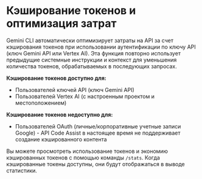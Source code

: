 # Кэширование токенов и оптимизация затрат

Gemini CLI автоматически оптимизирует затраты на API за счет кэширования токенов при использовании аутентификации по ключу API (ключ Gemini API или Vertex AI). Эта функция повторно использует предыдущие системные инструкции и контекст для уменьшения количества токенов, обрабатываемых в последующих запросах.

**Кэширование токенов доступно для:**

- Пользователей ключей API (ключ Gemini API)
- Пользователей Vertex AI (с настроенным проектом и местоположением)

**Кэширование токенов недоступно для:**

- Пользователей OAuth (личные/корпоративные учетные записи Google) - API Code Assist в настоящее время не поддерживает создание кэшированного контента

Вы можете просмотреть использование токенов и экономию кэшированных токенов с помощью команды `/stats`. Когда кэшированные токены доступны, они будут отображаться в выводе статистики.

